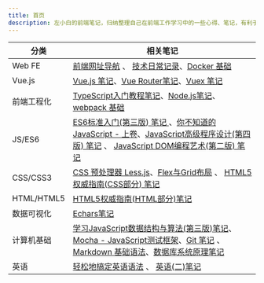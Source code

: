```yaml
---
title: 首页
description: 左小白的前端笔记，归纳整理自己在前端工作学习中的一些心得、笔记，有利于前端知识系统化。包括 Vue.js、前端工程化（TypeScript、Node.js、webpack）、Docker、JS/ES6、CSS/CSS3、HTML/HTML5、数据可视化、计算机基础、英语等笔记。
---
```


分类 | 相关笔记
--- | ---
Web FE | [前端网址导航](./nav.md) 、 [技术日常记录](./daily/)、[Docker 基础](./server/docker.md)
Vue.js | [Vue.js 笔记](./vue/base/1.md)、[Vue Router笔记](./vue/vue-router.md)、[Vuex 笔记](./vue/vuex.md)
前端工程化 | [TypeScript入门教程笔记](./ts/base-1.md)、[Node.js笔记](./node/base/1.md)、[webpack 基础](./webpack/base.md)
JS/ES6 | [ES6标准入门(第三版) 笔记 ](./js/es6/es6-1.md) 、[你不知道的 JavaScript - 上卷](./js/you-donot-know-js-1/scope-closures.md)、[JavaScript高级程序设计(第四版) 笔记](./js/ad3/js-ad3-1.md) 、 [JavaScript DOM编程艺术(第二版) 笔记](./js/js-dom-art.md)
CSS/CSS3 | [CSS 预处理器 Less.js](/css/less.md)、[Flex与Grid布局](./css/flex-grid.md) 、 [HTML5权威指南(CSS部分) 笔记](./css/html5-css-1.md)
HTML/HTML5 | [HTML5权威指南(HTML部分)笔记 ](./html5/html/1.md)
数据可视化 | [Echars笔记](/visual/echarts.md)
计算机基础 | [学习JavaScript数据结构与算法(第三版)笔记](./base/js-data-struct.md)、[Mocha - JavaScript测试框架](./base/mocha-test.md)、[Git 笔记](./base/git.md) 、 [Markdown 基础语法](./base/markdown.md)、[数据库系统原理笔记](./base/dbtheory/1.md)
英语 | [轻松地搞定英语语法](./en/grammer-base.md) 、 [英语(二)笔记](./en/en2/1.md)